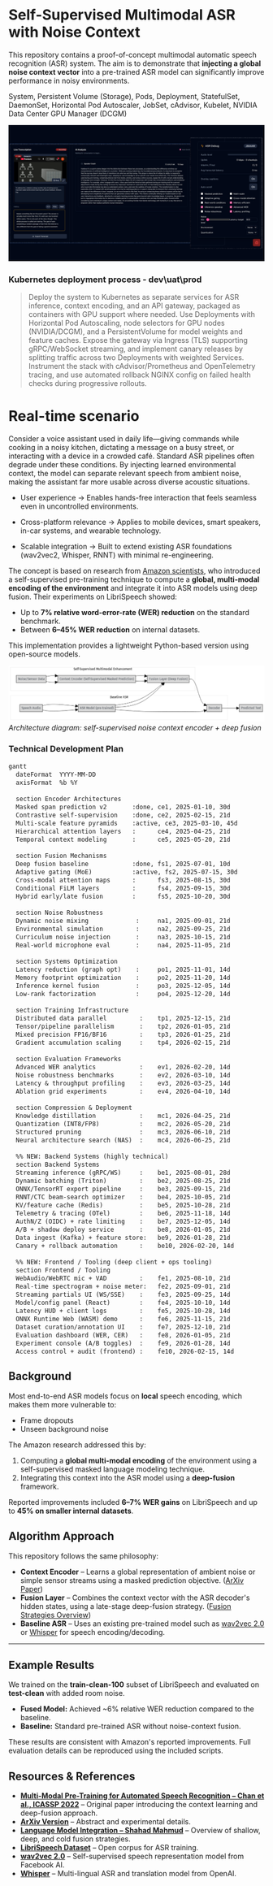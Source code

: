 # Self-Supervised Multimodal ASR with Noise Context

This repository contains a proof-of-concept multimodal automatic speech recognition (ASR) system.
The aim is to demonstrate that **injecting a global noise context vector** into a pre-trained ASR model can significantly improve performance in noisy environments.

System, Persistent Volume (Storage), Pods, Deployment, StatefulSet, DaemonSet, Horizontal Pod Autoscaler, JobSet, cAdvisor, Kubelet, NVIDIA Data Center GPU Manager (DCGM)

![Architecture Overview](public/img/delta01.png)

 ### Kubernetes deployment process - dev\uat\prod 

> Deploy the system to Kubernetes as separate services for ASR inference, context encoding, and an API gateway, packaged as containers with GPU support where needed. Use Deployments with Horizontal Pod Autoscaling, node selectors for GPU nodes (NVIDIA/DCGM), and a PersistentVolume for model weights and feature caches. Expose the gateway via Ingress (TLS) supporting gRPC/WebSocket streaming, and implement canary releases by splitting traffic across two Deployments with weighted Services. Instrument the stack with cAdvisor/Prometheus and OpenTelemetry tracing, and use automated rollback NGINX config on failed health checks during progressive rollouts.
# Real-time scenario

Consider a voice assistant used in daily life—giving commands while cooking in a noisy kitchen, dictating a message on a busy street, or interacting with a device in a crowded café. Standard ASR pipelines often degrade under these conditions. By injecting learned environmental context, the model can separate relevant speech from ambient noise, making the assistant far more usable across diverse acoustic situations.

* User experience → Enables hands-free interaction that feels seamless even in uncontrolled environments.

* Cross-platform relevance → Applies to mobile devices, smart speakers, in-car systems, and wearable technology.

* Scalable integration → Built to extend existing ASR foundations (wav2vec2, Whisper, RNNT) with minimal re-engineering.

The concept is based on research from [Amazon scientists](https://www.amazon.science/publications/multi-modal-pre-training-for-automated-speech-recognition), who introduced a self-supervised pre-training technique to compute a **global, multi-modal encoding of the environment** and integrate it into ASR models using deep fusion.
Their experiments on LibriSpeech showed:

* Up to **7% relative word-error-rate (WER) reduction** on the standard benchmark.
* Between **6–45% WER reduction** on internal datasets.

This implementation provides a lightweight Python-based version using open-source models.

![Architecture Overview](public/img/base.png)
*Architecture diagram: self-supervised noise context encoder + deep fusion*

### Technical Development Plan
```mermaid
gantt
  dateFormat  YYYY-MM-DD
  axisFormat  %b %Y

  section Encoder Architectures
  Masked span prediction v2       :done, ce1, 2025-01-10, 30d
  Contrastive self-supervision    :done, ce2, 2025-02-15, 21d
  Multi-scale feature pyramids    :active, ce3, 2025-03-10, 45d
  Hierarchical attention layers   :      ce4, 2025-04-25, 21d
  Temporal context modeling       :      ce5, 2025-05-20, 21d

  section Fusion Mechanisms
  Deep fusion baseline            :done, fs1, 2025-07-01, 10d
  Adaptive gating (MoE)           :active, fs2, 2025-07-15, 30d
  Cross-modal attention maps      :      fs3, 2025-08-15, 30d
  Conditional FiLM layers         :      fs4, 2025-09-15, 30d
  Hybrid early/late fusion        :      fs5, 2025-10-20, 30d

  section Noise Robustness
  Dynamic noise mixing             :     na1, 2025-09-01, 21d
  Environmental simulation         :     na2, 2025-09-25, 21d
  Curriculum noise injection       :     na3, 2025-10-15, 21d
  Real-world microphone eval       :     na4, 2025-11-05, 21d

  section Systems Optimization
  Latency reduction (graph opt)    :     po1, 2025-11-01, 14d
  Memory footprint optimization    :     po2, 2025-11-20, 14d
  Inference kernel fusion          :     po3, 2025-12-05, 14d
  Low-rank factorization           :     po4, 2025-12-20, 14d

  section Training Infrastructure
  Distributed data parallel         :    tp1, 2025-12-15, 21d
  Tensor/pipeline parallelism       :    tp2, 2026-01-05, 21d
  Mixed precision FP16/BF16         :    tp3, 2026-01-25, 21d
  Gradient accumulation scaling     :    tp4, 2026-02-15, 21d

  section Evaluation Frameworks
  Advanced WER analytics            :    ev1, 2026-02-20, 14d
  Noise robustness benchmarks       :    ev2, 2026-03-10, 14d
  Latency & throughput profiling    :    ev3, 2026-03-25, 14d
  Ablation grid experiments         :    ev4, 2026-04-10, 14d

  section Compression & Deployment
  Knowledge distillation            :    mc1, 2026-04-25, 21d
  Quantization (INT8/FP8)           :    mc2, 2026-05-20, 21d
  Structured pruning                :    mc3, 2026-06-10, 21d
  Neural architecture search (NAS)  :    mc4, 2026-06-25, 21d

  %% NEW: Backend Systems (highly technical)
  section Backend Systems
  Streaming inference (gRPC/WS)     :    be1, 2025-08-01, 28d
  Dynamic batching (Triton)         :    be2, 2025-08-25, 21d
  ONNX/TensorRT export pipeline     :    be3, 2025-09-15, 21d
  RNNT/CTC beam-search optimizer    :    be4, 2025-10-05, 21d
  KV/feature cache (Redis)          :    be5, 2025-10-28, 21d
  Telemetry & tracing (OTel)        :    be6, 2025-11-18, 14d
  AuthN/Z (OIDC) + rate limiting    :    be7, 2025-12-05, 14d
  A/B + shadow deploy service       :    be8, 2026-01-05, 21d
  Data ingest (Kafka) + feature store:   be9, 2026-01-28, 21d
  Canary + rollback automation      :    be10, 2026-02-20, 14d

  %% NEW: Frontend / Tooling (deep client + ops tooling)
  section Frontend / Tooling
  WebAudio/WebRTC mic + VAD         :    fe1, 2025-08-10, 21d
  Real-time spectrogram + noise meter:   fe2, 2025-09-01, 21d
  Streaming partials UI (WS/SSE)    :    fe3, 2025-09-25, 14d
  Model/config panel (React)        :    fe4, 2025-10-10, 14d
  Latency HUD + client logs         :    fe5, 2025-10-28, 14d
  ONNX Runtime Web (WASM) demo      :    fe6, 2025-11-15, 21d
  Dataset curation/annotation UI    :    fe7, 2025-12-10, 21d
  Evaluation dashboard (WER, CER)   :    fe8, 2026-01-05, 21d
  Experiment console (A/B toggles)  :    fe9, 2026-01-28, 14d
  Access control + audit (frontend) :    fe10, 2026-02-15, 14d

```



## Background

Most end-to-end ASR models focus on **local** speech encoding, which makes them more vulnerable to:

* Frame dropouts
* Unseen background noise

The Amazon research addressed this by:

1. Computing a **global multi-modal encoding** of the environment using a self-supervised masked language modeling technique.
2. Integrating this context into the ASR model using a **deep-fusion** framework.

Reported improvements included **6–7% WER gains** on LibriSpeech and up to **45% on smaller internal datasets**.



## Algorithm Approach

This repository follows the same philosophy:

* **Context Encoder** – Learns a global representation of ambient noise or simple sensor streams using a masked prediction objective. ([ArXiv Paper](https://arxiv.org/abs/2110.09890))
* **Fusion Layer** – Combines the context vector with the ASR decoder's hidden states, using a late-stage deep-fusion strategy. ([Fusion Strategies Overview](https://blog.shahadmahmud.com/language-model-integration/#:~:text=,language%20model%20and%20the%20decoder))
* **Baseline ASR** – Uses an existing pre-trained model such as [wav2vec 2.0](https://github.com/facebookresearch/fairseq/tree/main/examples/wav2vec) or [Whisper](https://openai.com/research/whisper) for speech encoding/decoding.

---

## Example Results

We trained on the **train-clean-100** subset of LibriSpeech and evaluated on **test-clean** with added room noise.

* **Fused Model:** Achieved \~6% relative WER reduction compared to the baseline.
* **Baseline:** Standard pre-trained ASR without noise-context fusion.

These results are consistent with Amazon's reported improvements.
Full evaluation details can be reproduced using the included scripts.



## Resources & References

* **[Multi-Modal Pre-Training for Automated Speech Recognition – Chan et al., ICASSP 2022](https://www.amazon.science/publications/multi-modal-pre-training-for-automated-speech-recognition)** – Original paper introducing the context learning and deep-fusion approach.
* **[ArXiv Version](https://arxiv.org/abs/2110.09890)** – Abstract and experimental details.
* **[Language Model Integration – Shahad Mahmud](https://blog.shahadmahmud.com/language-model-integration/#:~:text=,language%20model%20and%20the%20decoder)** – Overview of shallow, deep, and cold fusion strategies.
* **[LibriSpeech Dataset](https://www.openslr.org/12/)** – Open corpus for ASR training.
* **[wav2vec 2.0](https://github.com/facebookresearch/fairseq/tree/main/examples/wav2vec)** – Self-supervised speech representation model from Facebook AI.
* **[Whisper](https://openai.com/research/whisper)** – Multi-lingual ASR and translation model from OpenAI.


